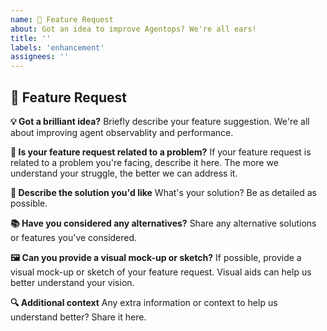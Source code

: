 ```yaml
---
name: 🚀 Feature Request
about: Got an idea to improve Agentops? We're all ears!
title: ''
labels: 'enhancement'
assignees: ''
---
```


## 🚀 Feature Request

**💡 Got a brilliant idea?**
Briefly describe your feature suggestion. We're all about improving agent observablity and performance.

**🤔 Is your feature request related to a problem?**
If your feature request is related to a problem you're facing, describe it here. The more we understand your struggle, the better we can address it.

**🎉 Describe the solution you'd like**
What's your solution? Be as detailed as possible.

**📚 Have you considered any alternatives?**
Share any alternative solutions or features you've considered.

**🖼️ Can you provide a visual mock-up or sketch?**
If possible, provide a visual mock-up or sketch of your feature request. Visual aids can help us better understand your vision.

**🔍 Additional context**
Any extra information or context to help us understand better? Share it here.
